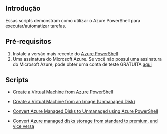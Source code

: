 ## Introdução
Essas scripts demonstram como utilizar o Azure PowerShell para executar/automatizar tarefas.

## Pré-requisitos
1. Instale a versão mais recente do [Azure PowerShell](http://go.microsoft.com/?linkid=9811175&clcid=0x409)
2. Uma assinatura do Microsoft Azure. Se você não possui uma assinatura do Microsoft Azure, pode obter uma conta de teste GRATUITA [aqui](http://go.microsoft.com/fwlink/?LinkId=330212)

  ## Scripts
  
  + [Create a Virtual Machine from Azure PowerShell](https://github.com/xdanielribeiro/azurepowershell/blob/master/CreateVirtualMachineFromAzurePowerShell.ps1)
  
  + [Create a Virtual Machine from an Image (Unmanaged Disk)](https://github.com/xdanielribeiro/azurepowershell/blob/master/CreateVirtualMachineFromAnImage(Unmanaged%20Disk).ps1)
  
 + [Convert Azure Managed Disks to Unmanaged using Azure PowerShell](https://github.com/xdanielribeiro/azurepowershell/blob/master/ConvertAzureManagedDiskstoUnmanaged.ps1)
 
  + [Convert Azure managed disks storage from standard to premium, and vice versa](https://github.com/xdanielribeiro/azurepowershell/blob/master/ConvertAzureManagedDiskFromStandardToPremium.ps1) 
